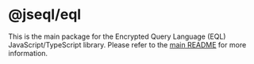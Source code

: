 # @jseql/eql

This is the main package for the Encrypted Query Language (EQL) JavaScript/TypeScript library.
Please refer to the [main README](../../README.md) for more information.